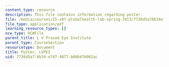 ```yaml
---
content_type: resource
description: This file contains information regarding poster.
file: /media/courses/15-s07-globalhealth-lab-spring-2013/7726d5a78b34e7d74077b086476062ac_MIT15_S07S13_poster_lvp.pdf
file_type: application/pdf
learning_resource_types: []
ocw_type: OCWFile
parent_title: L V Prasad Eye Institute
parent_type: CourseSection
resourcetype: Document
title: Poster, LVPEI
uid: 7726d5a7-8b34-e7d7-4077-b086476062ac
---
```

